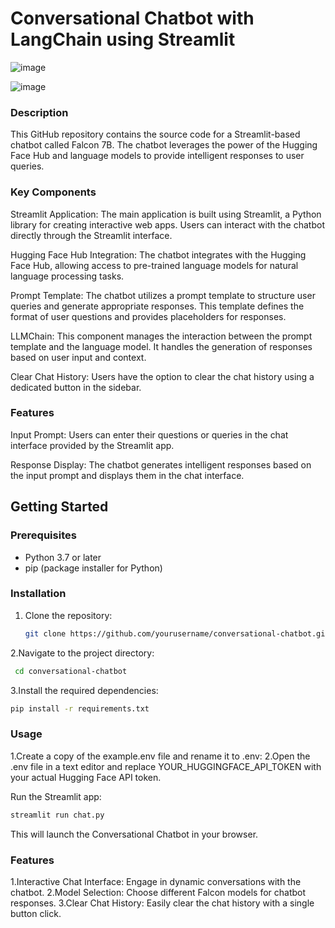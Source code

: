 # Conversational Chatbot with LangChain using Streamlit
![image](https://github.com/sai-annadi/Conversational-Chatbot-with-LangChain-Using-Falcon-7B/assets/111168434/dc1fe414-bbc2-4784-b04f-7fe8f62630a2)

![image](https://github.com/sai-annadi/Conversational-Chatbot-with-LangChain-Using-Falcon-7B/assets/111168434/23409651-33e5-4767-bac0-da1050fcefeb)

### Description
This GitHub repository contains the source code for a Streamlit-based chatbot called Falcon 7B. The chatbot leverages the power of the Hugging Face Hub and language models to provide intelligent responses to user queries.

### Key Components

Streamlit Application: The main application is built using Streamlit, a Python library for creating interactive web apps. Users can interact with the chatbot directly through the Streamlit interface.

Hugging Face Hub Integration: The chatbot integrates with the Hugging Face Hub, allowing access to pre-trained language models for natural language processing tasks.

Prompt Template: The chatbot utilizes a prompt template to structure user queries and generate appropriate responses. This template defines the format of user questions and provides placeholders for responses.

LLMChain: This component manages the interaction between the prompt template and the language model. It handles the generation of responses based on user input and context.

Clear Chat History: Users have the option to clear the chat history using a dedicated button in the sidebar.

### Features

Input Prompt: Users can enter their questions or queries in the chat interface provided by the Streamlit app.

Response Display: The chatbot generates intelligent responses based on the input prompt and displays them in the chat interface.

## Getting Started

### Prerequisites

- Python 3.7 or later
- pip (package installer for Python)

### Installation

1. Clone the repository:

   ```bash
   git clone https://github.com/yourusername/conversational-chatbot.git
2.Navigate to the project directory:

   ```bash
    cd conversational-chatbot
  ```
3.Install the required dependencies:
``` bash
pip install -r requirements.txt
```
### Usage
1.Create a copy of the example.env file and rename it to .env:
2.Open the .env file in a text editor and replace YOUR_HUGGINGFACE_API_TOKEN with your actual Hugging Face API token.

Run the Streamlit app:

```bash
streamlit run chat.py
```
This will launch the Conversational Chatbot in your browser.

### Features
1.Interactive Chat Interface: Engage in dynamic conversations with the chatbot.
2.Model Selection: Choose different Falcon models for chatbot responses.
3.Clear Chat History: Easily clear the chat history with a single button click.
